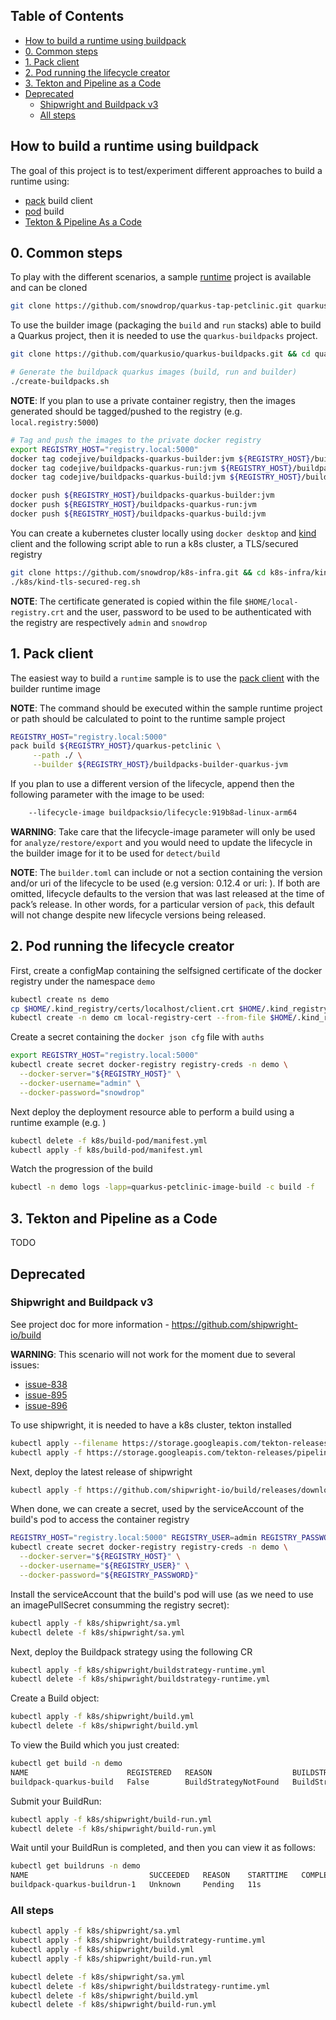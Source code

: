 ## Table of Contents

* [How to build a runtime using buildpack](#how-to-build-a-runtime-using-buildpack)
* [0. Common steps](#0-common-steps)
* [1. Pack client](#1-pack-client)
* [2. Pod running the lifecycle creator](#2-pod-running-the-lifecycle-creator)
* [3. Tekton and Pipeline as a Code](#3-tekton-and-pipeline-as-a-code)
* [Deprecated](#deprecated)
    * [Shipwright and Buildpack v3](#shipwright-and-buildpack-v3)
    * [All steps](#all-steps)


## How to build a runtime using buildpack

The goal of this project is to test/experiment different approaches to build a runtime using:

- [pack](#1-pack-client) build client
- [pod](#2-pod-running-the-lifecycle-creator) build
- [Tekton & Pipeline As a Code](#3-tekton-and-pipeline-as-a-code)

## 0. Common steps

To play with the different scenarios, a sample [runtime](https://github.com/snowdrop/quarkus-tap-petclinic/tree/main) project is available and can be cloned
```bash
git clone https://github.com/snowdrop/quarkus-tap-petclinic.git quarkus-petclinic && cd quarkus-petclinic
```

To use the builder image (packaging the `build` and `run` stacks) able to build a Quarkus project, then it is needed to use the `quarkus-buildpacks` project.
```bash
git clone https://github.com/quarkusio/quarkus-buildpacks.git && cd quarkus-buildpacks

# Generate the buildpack quarkus images (build, run and builder)
./create-buildpacks.sh
```

**NOTE**: If you plan to use a private container registry, then the images generated should be tagged/pushed to the registry (e.g. `local.registry:5000`)

```bash
# Tag and push the images to the private docker registry
export REGISTRY_HOST="registry.local:5000"
docker tag codejive/buildpacks-quarkus-builder:jvm ${REGISTRY_HOST}/buildpacks-quarkus-builder:jvm
docker tag codejive/buildpacks-quarkus-run:jvm ${REGISTRY_HOST}/buildpacks-quarkus-run:jvm
docker tag codejive/buildpacks-quarkus-build:jvm ${REGISTRY_HOST}/buildpacks-quarkus-build:jvm

docker push ${REGISTRY_HOST}/buildpacks-quarkus-builder:jvm
docker push ${REGISTRY_HOST}/buildpacks-quarkus-run:jvm
docker push ${REGISTRY_HOST}/buildpacks-quarkus-build:jvm
```
You can create a kubernetes cluster locally using `docker desktop` and [kind](https://kind.sigs.k8s.io/docs/user/quick-start/#installation) client and the following script
able to run a k8s cluster, a TLS/secured registry

```bash
git clone https://github.com/snowdrop/k8s-infra.git && cd k8s-infra/kind
./k8s/kind-tls-secured-reg.sh
```
**NOTE**: The certificate generated is copied within the file `$HOME/local-registry.crt` and the user, password to be used to be authenticated
with the registry are respectively `admin` and `snowdrop`

## 1. Pack client

The easiest way to build a `runtime` sample is to use the [pack client](https://buildpacks.io/docs/tools/pack/) with the builder runtime image

**NOTE**: The command should be executed within the sample runtime project or path should be calculated to point to the runtime sample project

```bash
REGISTRY_HOST="registry.local:5000"
pack build ${REGISTRY_HOST}/quarkus-petclinic \
     --path ./ \
     --builder ${REGISTRY_HOST}/buildpacks-builder-quarkus-jvm
```

If you plan to use a different version of the lifecycle, append then the following parameter with the image to be used:
```bash
    --lifecycle-image buildpacksio/lifecycle:919b8ad-linux-arm64
```
**WARNING**: Take care that the lifecycle-image parameter will only be used for `analyze/restore/export` and you would need to update the lifecycle in the builder image for it to be used for `detect/build`

**NOTE**: The `builder.toml` can include or not a section containing the version and/or uri of the lifecycle to be used (e.g version: 0.12.4 or uri: ).
If both are omitted, lifecycle defaults to the version that was last released at the time of pack’s release. In other words, for a particular version of `pack`, this default will not change despite new lifecycle versions being released.

## 2. Pod running the lifecycle creator

First, create a configMap containing the selfsigned certificate of the docker registry under the namespace `demo`
```bash
kubectl create ns demo
cp $HOME/.kind_registry/certs/localhost/client.crt $HOME/.kind_registry/certs/localhost/local-registry-cert.crt
kubectl create -n demo cm local-registry-cert --from-file $HOME/.kind_registry/certs/localhost/local-registry-cert.crt
```

Create a secret containing the `docker json cfg` file with `auths`
```bash
export REGISTRY_HOST="registry.local:5000"
kubectl create secret docker-registry registry-creds -n demo \
  --docker-server="${REGISTRY_HOST}" \
  --docker-username="admin" \
  --docker-password="snowdrop"
```
Next deploy the deployment resource able to perform a build using a runtime example (e.g. )
```bash
kubectl delete -f k8s/build-pod/manifest.yml
kubectl apply -f k8s/build-pod/manifest.yml
```
Watch the progression of the build
```bash
kubectl -n demo logs -lapp=quarkus-petclinic-image-build -c build -f
```

## 3. Tekton and Pipeline as a Code

TODO 
## Deprecated

### Shipwright and Buildpack v3

See project doc for more information - https://github.com/shipwright-io/build

**WARNING**: This scenario will not work for the moment due to several issues:
- [issue-838](https://github.com/shipwright-io/build/issues/838)
- [issue-895](https://github.com/shipwright-io/build/issues/895)
- [issue-896](https://github.com/shipwright-io/build/issues/896)

To use shipwright, it is needed to have a k8s cluster, tekton installed
```bash
kubectl apply --filename https://storage.googleapis.com/tekton-releases/pipeline/previous/v0.25.0/release.
kubectl apply -f https://storage.googleapis.com/tekton-releases/pipeline/previous/v0.28.1/release.yaml
```
Next, deploy the latest release of shipwright
```bash
kubectl apply -f https://github.com/shipwright-io/build/releases/download/v0.5.1/release.yaml
```

When done, we can create a secret, used by the serviceAccount of the build's pod to access the container
registry

```bash
REGISTRY_HOST="registry.local:5000" REGISTRY_USER=admin REGISTRY_PASSWORD=snowdrop
kubectl create secret docker-registry registry-creds -n demo \
  --docker-server="${REGISTRY_HOST}" \
  --docker-username="${REGISTRY_USER}" \
  --docker-password="${REGISTRY_PASSWORD}"
```
Install the serviceAccount that the build's pod will use (as we need to use an imagePullSecret consumming the registry secret):
```bash
kubectl apply -f k8s/shipwright/sa.yml
kubectl delete -f k8s/shipwright/sa.yml
```

Next, deploy the Buildpack strategy using the following CR
```bash
kubectl apply -f k8s/shipwright/buildstrategy-runtime.yml
kubectl delete -f k8s/shipwright/buildstrategy-runtime.yml
```

Create a Build object:

```bash
kubectl apply -f k8s/shipwright/build.yml
kubectl delete -f k8s/shipwright/build.yml
```
To view the Build which you just created:

```bash
kubectl get build -n demo                        
NAME                      REGISTERED   REASON                  BUILDSTRATEGYKIND   BUILDSTRATEGYNAME    CREATIONTIME
buildpack-quarkus-build   False        BuildStrategyNotFound   BuildStrategy       quarkus-buildpacks   174m
```

Submit your BuildRun:

```bash
kubectl apply -f k8s/shipwright/build-run.yml
kubectl delete -f k8s/shipwright/build-run.yml
```
Wait until your BuildRun is completed, and then you can view it as follows:

```bash
kubectl get buildruns -n demo
NAME                           SUCCEEDED   REASON    STARTTIME   COMPLETIONTIME
buildpack-quarkus-buildrun-1   Unknown     Pending   11s  
```

### All steps
```bash
kubectl apply -f k8s/shipwright/sa.yml
kubectl apply -f k8s/shipwright/buildstrategy-runtime.yml
kubectl apply -f k8s/shipwright/build.yml
kubectl apply -f k8s/shipwright/build-run.yml

kubectl delete -f k8s/shipwright/sa.yml
kubectl delete -f k8s/shipwright/buildstrategy-runtime.yml
kubectl delete -f k8s/shipwright/build.yml
kubectl delete -f k8s/shipwright/build-run.yml
```

